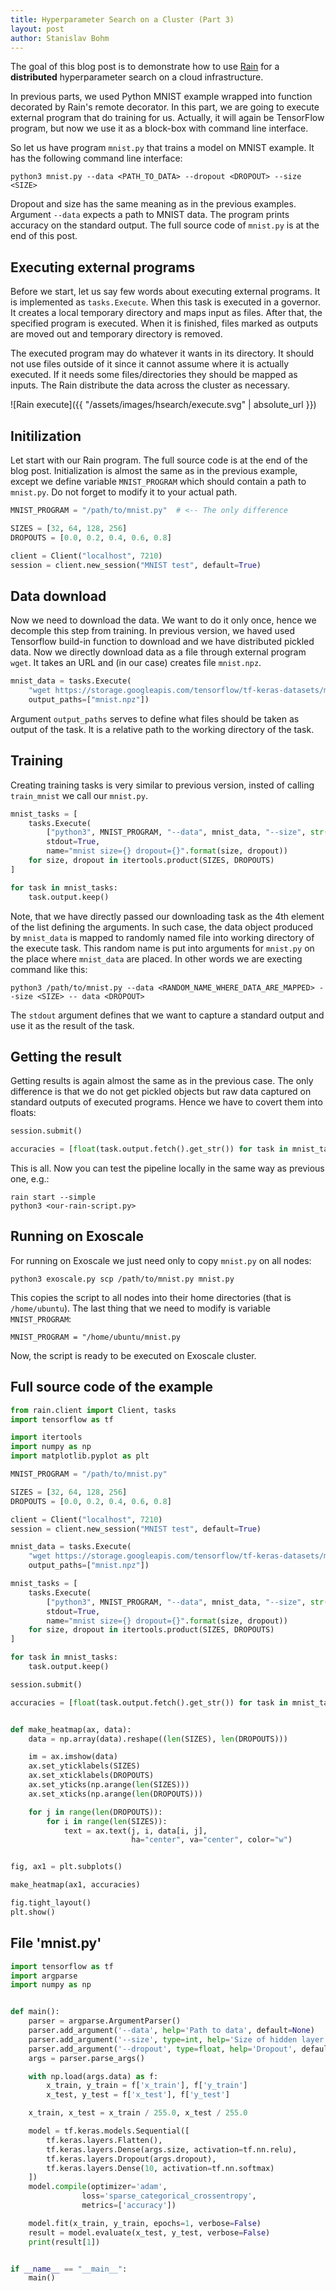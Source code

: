 ```yaml
---
title: Hyperparameter Search on a Cluster (Part 3)
layout: post
author: Stanislav Bohm
---
```


The goal of this blog post is to demonstrate how to use
[Rain](https://github.com/substantic/rain) for a **distributed** hyperparameter
search on a cloud infrastructure.

In previous parts, we used Python MNIST example wrapped into function decorated
by Rain's remote decorator. In this part, we are going to execute external
program that do training for us. Actually, it will again be TensorFlow program,
but now we use it as a block-box with command line interface.

So let us have program ``mnist.py`` that trains a model on MNIST example.
It has the following command line interface:

```
python3 mnist.py --data <PATH_TO_DATA> --dropout <DROPOUT> --size <SIZE>
```

Dropout and size has the same meaning as in the previous examples. Argument
``--data`` expects a path to MNIST data. The program prints accuracy on the
standard output. The full source code of ``mnist.py`` is at the end of this post.


## Executing external programs

Before we start, let us say few words about executing external programs. It is
implemented as ``tasks.Execute``. When this task is executed in a governor. It
creates a local temporary directory and maps input as files. After that, the
specified program is executed. When it is finished, files marked as outputs are
moved out and temporary directory is removed.

The executed program may do whatever it wants in its directory. It should not
use files outside of it since it cannot assume where it is actually executed. If
it needs some files/directories they should be mapped as inputs.
The Rain distribute the data across the cluster as necessary.

![Rain execute]({{ "/assets/images/hsearch/execute.svg" | absolute_url }})


## Initilization

Let start with our Rain program. The full source code is at the end of the blog
post. Initialization is almost the same as in the previous example, except we define
variable ``MNIST_PROGRAM`` which should contain a path to ``mnist.py``. Do not forget
to modify it to your actual path.

```python
MNIST_PROGRAM = "/path/to/mnist.py"  # <-- The only difference

SIZES = [32, 64, 128, 256]
DROPOUTS = [0.0, 0.2, 0.4, 0.6, 0.8]

client = Client("localhost", 7210)
session = client.new_session("MNIST test", default=True)
```

## Data download

Now we need to download the data. We want to do it only once, hence we decomple
this step from training. In previous version, we haved used Tensorflow build-in
function to download and we have distributed pickled data. Now we directly
download data as a file through external program ``wget``. It takes an URL and
(in our case) creates file ``mnist.npz``.

```python
mnist_data = tasks.Execute(
    "wget https://storage.googleapis.com/tensorflow/tf-keras-datasets/mnist.npz",
    output_paths=["mnist.npz"])
```

Argument ``output_paths`` serves to define what files should be taken as output
of the task. It is a relative path to the working directory of the task.

## Training

Creating training tasks is very similar to previous version, insted of calling
``train_mnist`` we call our ``mnist.py``.

```python
mnist_tasks = [
    tasks.Execute(
        ["python3", MNIST_PROGRAM, "--data", mnist_data, "--size", str(size), "--dropout", str(dropout)],
        stdout=True,
        name="mnist size={} dropout={}".format(size, dropout))
    for size, dropout in itertools.product(SIZES, DROPOUTS)
]

for task in mnist_tasks:
    task.output.keep()

```

Note, that we have directly passed our downloading task as the 4th element of the
list defining the arguments. In such case, the data object produced by
``mnist_data`` is mapped to randomly named file into working directory of the
execute task. This random name is put into arguments for ``mnist.py`` on the
place where ``mnist_data`` are placed. In other words we are execting command
like this:

```
python3 /path/to/mnist.py --data <RANDOM_NAME_WHERE_DATA_ARE_MAPPED> --size <SIZE> -- data <DROPOUT>
```

The ``stdout`` argument defines that we want to capture a standard
output and use it as the result of the task.


## Getting the result

Getting results is again almost the same as in the previous case. The only
difference is that we do not get pickled objects but raw data captured on
standard outputs of executed programs. Hence we have to covert them into floats:

```python
session.submit()

accuracies = [float(task.output.fetch().get_str()) for task in mnist_tasks]
```

This is all. Now you can test the pipeline locally in the same way as previous
one, e.g.:

```
rain start --simple
python3 <our-rain-script.py>
```


## Running on Exoscale

For running on Exoscale we just need only to copy ``mnist.py`` on all nodes:

```
python3 exoscale.py scp /path/to/mnist.py mnist.py
```

This copies the script to all nodes into their home directories (that is
``/home/ubuntu``). The last thing that we need to modify is variable
``MNIST_PROGRAM``:

```
MNIST_PROGRAM = "/home/ubuntu/mnist.py
```

Now, the script is ready to be executed on Exoscale cluster.

## Full source code of the example

```python
from rain.client import Client, tasks
import tensorflow as tf

import itertools
import numpy as np
import matplotlib.pyplot as plt

MNIST_PROGRAM = "/path/to/mnist.py"

SIZES = [32, 64, 128, 256]
DROPOUTS = [0.0, 0.2, 0.4, 0.6, 0.8]

client = Client("localhost", 7210)
session = client.new_session("MNIST test", default=True)

mnist_data = tasks.Execute(
    "wget https://storage.googleapis.com/tensorflow/tf-keras-datasets/mnist.npz",
    output_paths=["mnist.npz"])

mnist_tasks = [
    tasks.Execute(
        ["python3", MNIST_PROGRAM, "--data", mnist_data, "--size", str(size), "--dropout", str(dropout)],
        stdout=True,
        name="mnist size={} dropout={}".format(size, dropout))
    for size, dropout in itertools.product(SIZES, DROPOUTS)
]

for task in mnist_tasks:
    task.output.keep()

session.submit()

accuracies = [float(task.output.fetch().get_str()) for task in mnist_tasks]


def make_heatmap(ax, data):
    data = np.array(data).reshape((len(SIZES), len(DROPOUTS)))

    im = ax.imshow(data)
    ax.set_yticklabels(SIZES)
    ax.set_xticklabels(DROPOUTS)
    ax.set_yticks(np.arange(len(SIZES)))
    ax.set_xticks(np.arange(len(DROPOUTS)))

    for j in range(len(DROPOUTS)):
        for i in range(len(SIZES)):
            text = ax.text(j, i, data[i, j],
                           ha="center", va="center", color="w")


fig, ax1 = plt.subplots()

make_heatmap(ax1, accuracies)

fig.tight_layout()
plt.show()
```

## File 'mnist.py'

```python
import tensorflow as tf
import argparse
import numpy as np


def main():
    parser = argparse.ArgumentParser()
    parser.add_argument('--data', help='Path to data', default=None)
    parser.add_argument('--size', type=int, help='Size of hidden layer', default=256)
    parser.add_argument('--dropout', type=float, help='Dropout', default=0.2)
    args = parser.parse_args()

    with np.load(args.data) as f:
        x_train, y_train = f['x_train'], f['y_train']
        x_test, y_test = f['x_test'], f['y_test']

    x_train, x_test = x_train / 255.0, x_test / 255.0

    model = tf.keras.models.Sequential([
        tf.keras.layers.Flatten(),
        tf.keras.layers.Dense(args.size, activation=tf.nn.relu),
        tf.keras.layers.Dropout(args.dropout),
        tf.keras.layers.Dense(10, activation=tf.nn.softmax)
    ])
    model.compile(optimizer='adam',
                loss='sparse_categorical_crossentropy',
                metrics=['accuracy'])

    model.fit(x_train, y_train, epochs=1, verbose=False)
    result = model.evaluate(x_test, y_test, verbose=False)
    print(result[1])


if __name__ == "__main__":
    main()
```

